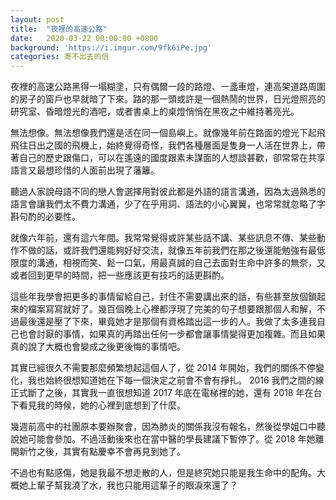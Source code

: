 ```yaml
---
layout: post
title:  "夜裡的高速公路"
date:   2020-03-22 00:00:00 +0800
background: 'https://i.imgur.com/9fk6iPe.jpg'
categories: 寄不出去的信
---
```


夜裡的高速公路黑得一塌糊塗，只有偶爾一段的路燈、一盞車燈，連高架道路周圍的房子的窗戶也早就暗了下來。路的那一頭或許是一個熱鬧的世界，日光燈照亮的研究室、昏暗燈光的酒吧，或者書桌上的桌燈悄悄在黑夜之中維持著亮光。

無法想像。無法想像我們還是活在同一個島嶼上。就像幾年前在路面的燈光下起飛飛往日出之國的飛機上，始終覺得奇怪，我們各種層面是隻身一人活在世界上，帶著自己的歷史跟傷口，可以在遙遠的國度跟素未謀面的人想談甚歡，卻常常在共享語言又最想珍惜的人面前出現了藩籬。

聽過人家說母語不同的戀人會選擇用對彼此都是外語的語言溝通，因為太過熟悉的語言會讓我們太不費力溝通，少了在乎用詞、語法的小心翼翼，也常常就忽略了字斟句酌的必要性。

就像六年前，還有這六年間。我常常覺得或許某些話不講、某些訊息不傳、某些動作不做的話，或許我們還能夠好好交流，就像五年前我們在那之後還能勉強有最低限度的溝通，相視而笑、鬆一口氣，用最真誠的自己去面對生命中許多的無奈，又或者回到更早的時間，把一些應該更有技巧的話更斟酌。

這些年我學會把更多的事情留給自己，封住不需要講出來的話，有些甚至放個鎖起來的檔案寫寫就好了。幾百個晚上心裡都浮現了完美的句子想要跟那個人和解，不過最後還是壓了下來，畢竟她才是那個有資格踏出這一步的人。我做了太多連我自己也會討厭的事情，如果真的再踏出任何一步都會讓事情變得更加複雜。而且如果真的說了大概也會變成之後更後悔的事情吧。

其實已經很久不需要那麼頻繁想起這個人了，從 2014 年開始，我們的關係不停變化，我也始終很想知道她在下每一個決定之前會不會有掙扎。 2016 我們之間的線正式斷了之後，其實我一直很想知道 2017 年底在電梯裡的她，還有 2018 年在台下看見我的時候，她的心裡到底想到了什麼。

幾週前高中的社團原本要辦聚會，因為肺炎的關係我沒有報名，然後從學姐口中聽說她可能會參加。不過活動後來也在當中醫的學長建議下暫停了。從 2018 年她離開新竹之後，其實有點慶幸不會再見到她了。

不過也有點感傷，她是我最不想走散的人，但是終究她只能是我生命中的配角。大概她上輩子幫我澆了水，我也只能用這輩子的眼淚來還了？
